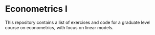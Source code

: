 # Econometrics I

This repository contains a list of exercises and code for a graduate level course on econometrics, with focus on linear models.
